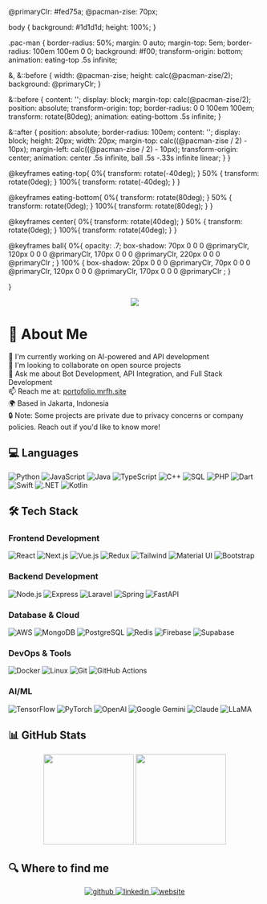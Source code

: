 @primaryClr: #fed75a; 
@pacman-zise: 70px;

body {
  background: #1d1d1d;
  height: 100%;
}

.pac-man {
  border-radius: 50%;
  margin: 0 auto;
  margin-top: 5em;
  border-radius: 100em 100em 0 0;
  background: #f00;
  transform-origin: bottom;
  animation: eating-top .5s infinite;
  
  &, &::before {
    width: @pacman-zise;
    height: calc(@pacman-zise/2);
    background: @primaryClr;
  }
  
  &::before {
    content: '';
    display: block;
    margin-top: calc(@pacman-zise/2);
    position: absolute;
    transform-origin: top;
    border-radius: 0 0 100em 100em;
    transform: rotate(80deg);
    animation: eating-bottom .5s infinite;
  }
  
  &::after {
    position: absolute;
    border-radius: 100em;
    content: '';
    display: block;
    height: 20px;
    width: 20px;
    margin-top: calc((@pacman-zise / 2) - 10px);
    margin-left: calc((@pacman-zise / 2) - 10px);
    transform-origin: center;
    animation: 
      center .5s infinite,
      ball .5s -.33s infinite linear;
  }
}

@keyframes eating-top{
  0%{ transform: rotate(-40deg); }
  50% { transform: rotate(0deg); }
  100%{ transform: rotate(-40deg); }
}

@keyframes eating-bottom{
  0%{ transform: rotate(80deg); }
  50% { transform: rotate(0deg); }
  100%{ transform: rotate(80deg); }
}

@keyframes center{
  0%{ transform: rotate(40deg); }
  50% { transform: rotate(0deg); }
  100%{ transform: rotate(40deg); }
}

@keyframes ball{
  0%{ 
    opacity: .7;
    box-shadow: 
      70px 0 0 0 @primaryClr,
      120px 0 0 0 @primaryClr,
      170px 0 0 0 @primaryClr,
      220px 0 0 0 @primaryClr
    ;
  }
  100% { 
    box-shadow: 
      20px 0 0 0 @primaryClr,
      70px 0 0 0 @primaryClr,
      120px 0 0 0 @primaryClr,
      170px 0 0 0 @primaryClr
    ;
  }
  
}
<div align="center">
  <img src="https://readme-typing-svg.herokuapp.com?font=Press+Start+2P&size=30&duration=4000&pause=1000&color=33FF99¢er=true&vCenter=true&width=1000&lines=Hello%2C+I'm+Muhammad+Rafi;Full+Stack+Developer;Always+Learning+New+Things"/>
</div>



# 💫 About Me
🔭 I'm currently working on AI-powered and API development  
👯 I'm looking to collaborate on open source projects  
💬 Ask me about Bot Development, API Integration, and Full Stack Development  
📫 Reach me at: [portofolio.mrfh.site](https://portofolio.mrfh.site/)  
🌍 Based in Jakarta, Indonesia  
🔒 Note: Some projects are private due to privacy concerns or company policies. Reach out if you'd like to know more!

## 💻 Languages

![Python](https://img.shields.io/badge/-Python-000?style=for-the-badge&logo=Python)
![JavaScript](https://img.shields.io/badge/-JavaScript-000?style=for-the-badge&logo=JavaScript)
![Java](https://img.shields.io/badge/-Java-000?style=for-the-badge&logo=Java&logoColor=007396)
![TypeScript](https://img.shields.io/badge/-TypeScript-000?style=for-the-badge&logo=TypeScript)
![C++](https://img.shields.io/badge/-C++-000?style=for-the-badge&logo=c%2b%2b&logoColor=00599C)
![SQL](https://img.shields.io/badge/-SQL-000?style=for-the-badge&logo=MySQL)
![PHP](https://img.shields.io/badge/PHP-000?style=for-the-badge&logo=php&logoColor=white)
![Dart](https://img.shields.io/badge/Dart-000?style=for-the-badge&logo=dart&logoColor=white)
![Swift](https://img.shields.io/badge/-Swift-000?style=for-the-badge&logo=Swift)
![.NET](https://img.shields.io/badge/-.NET%208.0-000?style=for-the-badge&logo=dotnet)
![Kotlin](https://img.shields.io/badge/-Kotlin-000?style=for-the-badge&logo=kotlin)

## 🛠 Tech Stack

### Frontend Development
![React](https://img.shields.io/badge/-React-000?style=for-the-badge&logo=React)
![Next.js](https://img.shields.io/badge/-Next.js-000?style=for-the-badge&logo=next.js)
![Vue.js](https://img.shields.io/badge/-Vue.js-000?style=for-the-badge&logo=vue.js)
![Redux](https://img.shields.io/badge/-Redux-000?style=for-the-badge&logo=redux)
![Tailwind](https://img.shields.io/badge/Tailwind-000?style=for-the-badge&logo=tailwind-css&logoColor=white)
![Material UI](https://img.shields.io/badge/Material%20UI-000?style=for-the-badge&logo=mui&logoColor=white)
![Bootstrap](https://img.shields.io/badge/-Bootstrap-000?style=for-the-badge&logo=bootstrap)

### Backend Development
![Node.js](https://img.shields.io/badge/-Node.js-000?style=for-the-badge&logo=node.js)
![Express](https://img.shields.io/badge/Express.js-000?style=for-the-badge&logo=express&logoColor=white)
![Laravel](https://img.shields.io/badge/Laravel-000?style=for-the-badge&logo=laravel&logoColor=white)
![Spring](https://img.shields.io/badge/-Spring-000?style=for-the-badge&logo=Spring)
![FastAPI](https://img.shields.io/badge/-FastAPI-000?style=for-the-badge&logo=fastapi)

### Database & Cloud
![AWS](https://img.shields.io/badge/-AWS-000?style=for-the-badge&logo=Amazon-AWS&logoColor=F90)
![MongoDB](https://img.shields.io/badge/-MongoDB-000?style=for-the-badge&logo=mongodb)
![PostgreSQL](https://img.shields.io/badge/-PostgreSQL-000?style=for-the-badge&logo=postgresql)
![Redis](https://img.shields.io/badge/-Redis-000?style=for-the-badge&logo=Redis)
![Firebase](https://img.shields.io/badge/-Firebase-000?style=for-the-badge&logo=firebase)
![Supabase](https://img.shields.io/badge/-Supabase-000?style=for-the-badge&logo=supabase)

### DevOps & Tools
![Docker](https://img.shields.io/badge/-Docker-000?style=for-the-badge&logo=Docker)
![Linux](https://img.shields.io/badge/-Linux-000?style=for-the-badge&logo=Linux)
![Git](https://img.shields.io/badge/-Git-000?style=for-the-badge&logo=git)
![GitHub Actions](https://img.shields.io/badge/-GitHub%20Actions-000?style=for-the-badge&logo=github-actions)

### AI/ML

![TensorFlow](https://img.shields.io/badge/-TensorFlow-000?style=for-the-badge&logo=TensorFlow)
![PyTorch](https://img.shields.io/badge/-PyTorch-000?style=for-the-badge&logo=pytorch)
![OpenAI](https://img.shields.io/badge/-OpenAI-000?style=for-the-badge&logo=openai)
![Google Gemini](https://img.shields.io/badge/-Google%20Gemini-000?style=for-the-badge&logo=google&logoColor=4285F4)
![Claude](https://img.shields.io/badge/-Claude%20AI-000?style=for-the-badge&logo=anthropic&logoColor=white)
![LLaMA](https://img.shields.io/badge/-LLaMA-000?style=for-the-badge&logo=meta&logoColor=white)

## 📊 GitHub Stats

<div align="center">
  <img height="180em" src="https://github-readme-stats.vercel.app/api?username=muhammadrafihq&show_icons=true&theme=gotham&include_all_commits=true&count_private=true"/>
  <img height="180em" src="https://github-readme-stats.vercel.app/api/top-langs/?username=muhammadrafihq&layout=compact&langs_count=7&theme=gotham"/>
</div>


## 🔍 Where to find me

<div align="center">
  <a href="https://github.com/muhammadrafihq" target="_blank">
    <img src="https://img.shields.io/badge/github-%2324292e.svg?&style=for-the-badge&logo=github&logoColor=white" alt=github style="margin-bottom: 5px;" />
  </a>
  <a href="https://linkedin.com/in/muhammadrafihq" target="_blank">
    <img src="https://img.shields.io/badge/linkedin-%231E77B5.svg?&style=for-the-badge&logo=linkedin&logoColor=white" alt=linkedin style="margin-bottom: 5px;" />
  </a>
  <a href="https://portofolio.mrfh.site/" target="_blank">
    <img src="https://img.shields.io/badge/website-000000?style=for-the-badge&logo=About.me&logoColor=white" alt="website" style="margin-bottom: 5px;" />
  </a>
</div>

<div class='pac-man' />



